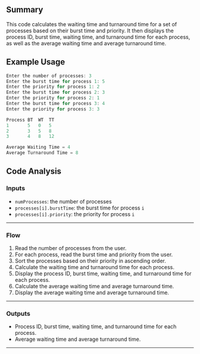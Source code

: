 ## Summary
This code calculates the waiting time and turnaround time for a set of processes based on their burst time and priority. It then displays the process ID, burst time, waiting time, and turnaround time for each process, as well as the average waiting time and average turnaround time.

## Example Usage
```cpp
Enter the number of processes: 3
Enter the burst time for process 1: 5
Enter the priority for process 1: 2
Enter the burst time for process 2: 3
Enter the priority for process 2: 1
Enter the burst time for process 3: 4
Enter the priority for process 3: 3

Process BT  WT  TT
1       5   0   5
2       3   5   8
3       4   8   12

Average Waiting Time = 4
Average Turnaround Time = 8
```

## Code Analysis
### Inputs
- `numProcesses`: the number of processes
- `processes[i].burstTime`: the burst time for process `i`
- `processes[i].priority`: the priority for process `i`
___
### Flow
1. Read the number of processes from the user.
2. For each process, read the burst time and priority from the user.
3. Sort the processes based on their priority in ascending order.
4. Calculate the waiting time and turnaround time for each process.
5. Display the process ID, burst time, waiting time, and turnaround time for each process.
6. Calculate the average waiting time and average turnaround time.
7. Display the average waiting time and average turnaround time.
___
### Outputs
- Process ID, burst time, waiting time, and turnaround time for each process.
- Average waiting time and average turnaround time.
___
